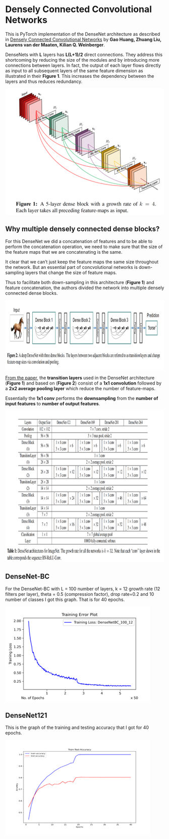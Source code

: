 # Densely Connected Convolutional Networks

<p> This is PyTorch implementation of the DenseNet architecture as described in <a href="https://arxiv.org/abs/1608.06993">Densely Connected Convolutional Networks</a> by <b>Gao Huang, Zhuang Liu, Laurens van der Maaten, Kilian Q. Weinberger</b>. </p>


DenseNets with <b>L</b> layers has <b>L(L+1)/2</b> direct connections. They address this shortcoming by reducing the size of the modules and by introducing more connections between layers. In fact, the output of each layer flows directly as input to all subsequent layers of the same feature dimension as illustrated in their <b>Figure 1</b>. This increases the dependency between the layers and thus reduces redundancy.

<img src="https://github.com/Engelbert107/Densely-Connected-Convolutional-Networks/blob/main/DenseNet4Blocks.png" width="550" height="400">

<h2>Why multiple densely connected dense blocks?</h2>

For this DenseNet we did a concatenation of features and to be able to perform the concatenation operation, we need to make sure that the size of the feature maps that we are concatenating is the same.

It clear that we can’t just keep the feature maps the same size throughout the network. But an essential part of concvolutional networks is down-sampling layers that change the size of feature maps.

Thus to facilitate both down-sampling in this architecture (<b>Figure 1</b>) and feature concatenation, the authors divided the network into multiple densely connected dense blocks.

<img src="https://github.com/Engelbert107/Densely-Connected-Convolutional-Networks/blob/main/DeepDenseNet.png" width="1200" height="220">



<a href="https://arxiv.org/abs/1608.06993">From the paper</a>,  the <b>transition layers</b> used in the DenseNet architecture (<b>Figure 1</b>) and based on (<b>Figure 2</b>) consist of a <b>1x1 convolution</b> followed by a <b>2x2 average pooling layer</b> which reduce the number of feature-maps. 

Essentially the <b>1x1 conv</b> performs the <b>downsampling</b> from the <b>number of input features</b> to <b>number of output features</b>.

<img src="https://github.com/Engelbert107/Densely-Connected-Convolutional-Networks/blob/main/DenseNetForImageNet.png" width="1000" height="480">

<h2>DenseNet-BC</h2>

For the DenseNet-BC with L = 100 number of layers, k = 12 growth rate (12 filters per layer), theta = 0.5 (compression factor), drop rate=0.2  and 10 number of classes I got this graph. That is for 40 epochs.

<img src="https://github.com/Engelbert107/Densely-Connected-Convolutional-Networks/blob/main/training_error_plot.png" width="460" height="300">

<h2>DenseNet121</h2>

This is the graph of the training and testing accuracy that I got for 40 epochs.

<img src="https://github.com/Engelbert107/Densely-Connected-Convolutional-Networks/blob/main/training_test_accuracy.png" width="460" height="300">
